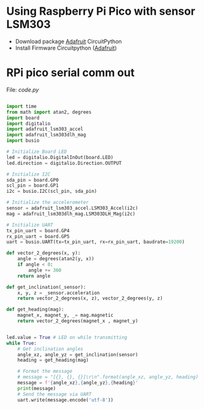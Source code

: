 # Using Raspberry Pi Pico with sensor LSM303

- Download package [Adafruit](https://circuitpython.org/libraries) CircuitPython
- Install Firmware Circuitpython ([Adafruit](https://circuitpython.org/libraries))

# RPi pico serial comm out

File: *code.py*

```python

import time
from math import atan2, degrees
import board
import digitalio
import adafruit_lsm303_accel
import adafruit_lsm303dlh_mag
import busio

# Initialize Board LED
led = digitalio.DigitalInOut(board.LED)
led.direction = digitalio.Direction.OUTPUT

# Initialize I2C
sda_pin = board.GP0
scl_pin = board.GP1
i2c = busio.I2C(scl_pin, sda_pin)

# Initialize the accelerometer
sensor = adafruit_lsm303_accel.LSM303_Accel(i2c)
mag = adafruit_lsm303dlh_mag.LSM303DLH_Mag(i2c)

# Initialize UART
tx_pin_uart = board.GP4
rx_pin_uart = board.GP5
uart = busio.UART(tx=tx_pin_uart, rx=rx_pin_uart, baudrate=19200)

def vector_2_degrees(x, y):
    angle = degrees(atan2(y, x))
    if angle < 0:
        angle += 360
    return angle

def get_inclination(_sensor):
    x, y, z = _sensor.acceleration
    return vector_2_degrees(x, z), vector_2_degrees(y, z)

def get_heading(mag):
    magnet_x, magnet_y, _= mag.magnetic
    return vector_2_degrees(magnet_x , magnet_y)


led.value = True # LED on while transmitting
while True:
    # Get inclination angles
    angle_xz, angle_yz = get_inclination(sensor)
    heading = get_heading(mag)

    # Format the message
    # message = "[{}, {}, {}]\r\n".format(angle_xz, angle_yz, heading)
    message = f'{angle_xz},{angle_yz},{heading}'
    print(message)
    # Send the message via UART
    uart.write(message.encode('utf-8'))


```
